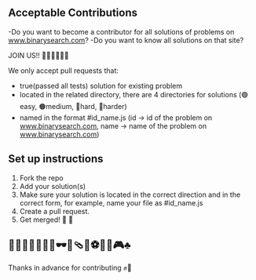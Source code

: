 
## Acceptable Contributions

-Do you want to become a contributor for all solutions of problems on www.binarysearch.com?
-Do you want to know all solutions on that site?

 JOIN US!! 🚀🚀🚀🚀🚀🚀 
 
We only accept pull requests that:

- true(passed all tests) solution for existing problem
- located in the related directory, there are 4 directories for solutions (🟢easy, 🟠medium, 🔴hard, 🔵harder)
- named in the format #id_name.js (id -> id of the problem on www.binarysearch.com, name -> name of the problem on www.binarysearch.com)


## Set up instructions

1. Fork the repo
3. Add your solution(s)
4. Make sure your solution is located in the correct direction and in the correct form, for example, name your file as #id_name.js
10. Create a pull request.
12. Get merged! 🎉 🎊


## 🧩🎇✨🎁🎡🎠🎨🕶️🎒🩴🏈⚽🏓🥊🎮♣️
Thanks in advance for contributing ✊🙂
